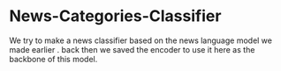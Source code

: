 # News-Categories-Classifier
We try to make a news classifier based on the news language model we made earlier . back then we saved the encoder to use it here as the backbone of this model.

